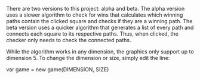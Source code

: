 There are two versions to this project: alpha and beta.
The alpha version uses a slower algorithm to check for wins that calculates which winning paths contain the clicked square and checks if they are a winning path.
The beta version uses a quicker algorithm that generates a list of every path and connects each square to its respective paths. Thus, when clicked, the checker only needs to check the connected paths.

While the algorithm works in any dimension, the graphics only support up to dimension 5.
To change the dimension or size, simply edit the line:

var game = new game(DIMENSION, SIZE)
